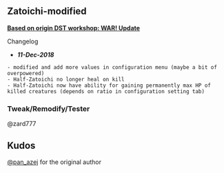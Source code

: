 ## Zatoichi-modified

**[Based on origin DST workshop: WAR! Update](https://steamcommunity.com/sharedfiles/filedetails/?id=729593595)**

Changelog 
+ ***11-Dec-2018***
```
- modified and add more values in configuration menu (maybe a bit of overpowered) 
- Half-Zatoichi no longer heal on kill 
- Half-Zatoichi now have ability for gaining permanently max HP of killed creatures (depends on ratio in configuration setting tab)
```

### Tweak/Remodify/Tester
@zard777


## Kudos 
[@pan_azej](https://steamcommunity.com/id/pan_azej) for the original author 
